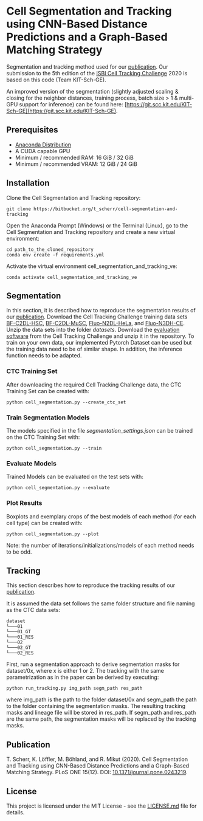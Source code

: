 # Cell Segmentation and Tracking using CNN-Based Distance Predictions and a Graph-Based Matching Strategy #

Segmentation and tracking method used for our [publication](#markdown-header-publication). Our submission to the 5th edition of the [ISBI Cell Tracking Challenge](http://celltrackingchallenge.net/) 2020 is based on this code (Team KIT-Sch-GE).

An improved version of the segmentation (slightly adjusted scaling & closing for the neighbor distances, training process, batch size > 1 & multi-GPU support for inference) can be found here: [https://git.scc.kit.edu/KIT-Sch-GE](https://git.scc.kit.edu/KIT-Sch-GE).

## Prerequisites
* [Anaconda Distribution](https://www.anaconda.com/products/individual)
* A CUDA capable GPU
* Minimum / recommended RAM: 16 GiB / 32 GiB
* Minimum / recommended VRAM: 12 GiB / 24 GiB

## Installation
Clone the Cell Segmentation and Tracking repository:
```
git clone https://bitbucket.org/t_scherr/cell-segmentation-and-tracking 
```
Open the Anaconda Prompt (Windows) or the Terminal (Linux), go to the Cell Segmentation and Tracking repository and create a new virtual environment:
```
cd path_to_the_cloned_repository
conda env create -f requirements.yml
```
Activate the virtual environment cell_segmentation_and_tracking_ve:
```
conda activate cell_segmentation_and_tracking_ve
```

## Segmentation
In this section, it is described how to reproduce the segmentation results of our [publication](#markdown-header-publication). Download the Cell Tracking Challenge training data sets [BF-C2DL-HSC](http://data.celltrackingchallenge.net/training-datasets/BF-C2DL-HSC.zip), [BF-C2DL-MuSC](http://data.celltrackingchallenge.net/training-datasets/BF-C2DL-MuSC.zip), [Fluo-N2DL-HeLa](http://data.celltrackingchallenge.net/training-datasets/Fluo-N2DL-HeLa.zip), and [Fluo-N3DH-CE](http://data.celltrackingchallenge.net/training-datasets/Fluo-N3DH-CE.zip). Unzip the data sets into the folder *datasets*. Download the [evaluation software](http://public.celltrackingchallenge.net/software/EvaluationSoftware.zip) from the Cell Tracking Challenge and unzip it in the repository. To train on your own data, our implemented Pytorch Dataset can be used but the training data need to be of similar shape. In addition, the inference function needs to be adapted.

### CTC Training Set
After downloading the required Cell Tracking Challenge data, the CTC Training Set can be created with:
```
python cell_segmentation.py --create_ctc_set
```

### Train Segmentation Models
The models specified in the file *segmentation_settings.json* can be trained on the CTC Training Set with:
```
python cell_segmentation.py --train
```

### Evaluate Models
Trained Models can be evaluated on the test sets with:
```
python cell_segmentation.py --evaluate
```

### Plot Results
Boxplots and exemplary crops of the best models of each method (for each cell type) can be created with:
```
python cell_segmentation.py --plot
```
Note: the number of iterations/initializations/models of each method needs to be odd.

## Tracking
This section describes how to reproduce the tracking results of our [publication](#markdown-header-publication).

It is assumed the data set follows the same folder structure and file naming as the CTC data sets:
```
dataset
└───01
└───01_GT
└───01_RES
└───02
└───02_GT
└───02_RES
```
First, run a segmentation approach to derive segmentation masks for dataset/0x, where x is either 1 or 2.
The tracking with the same parametrization as in the paper can be derived by executing:
```
python run_tracking.py img_path segm_path res_path
```
where img_path is the path to the folder dataset/0x and segm_path the path to the folder containing the segmentation masks. The resulting tracking masks and lineage file will be stored in res_path.
If segm_path and res_path are the same path, the segmentation masks will be replaced by the tracking masks.




## Publication ##
T. Scherr, K. Löffler, M. Böhland, and R. Mikut (2020). Cell Segmentation and Tracking using CNN-Based Distance Predictions and a Graph-Based Matching Strategy. PLoS ONE 15(12). DOI: [10.1371/journal.pone.0243219](https://doi.org/10.1371/journal.pone.0243219).

## License ##
This project is licensed under the MIT License - see the [LICENSE.md](LICENSE.md) file for details.